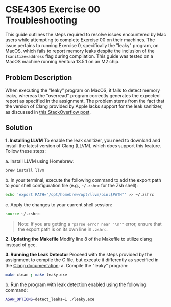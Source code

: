# CSE4305 Exercise 00 Troubleshooting

This guide outlines the steps required to resolve issues encountered by Mac users while attempting to complete Exercise 00 on their machines. 
The issue pertains to running Exercise 0, specifically the "leaky" program, on MacOS, which fails to report memory leaks despite the inclusion of the ``fsanitize=address`` flag during compilation. This guide was tested on a MacOS machine running Ventura 13.5.1 on an M2 chip.

## Problem Description
When executing the "leaky" program on MacOS, it fails to detect memory leaks, whereas the "overread" program correctly generates the expected report as specified in the assignment. The problem stems from the fact that the version of Clang provided by Apple lacks support for the leak sanitizer, as discussed in [this StackOverflow post](https://stackoverflow.com/questions/53456304/mac-os-leaks-sanitizer/55778432#55778432).

## Solution
**1. Installing LLVM**
To enable the leak sanitizer, you need to download and install the latest version of Clang (LLVM), which does support this feature. Follow these steps:

a. Install LLVM using Homebrew:
```bash
brew install llvm
```

b. In your terminal, execute the following command to add the export path to your shell configuration file (e.g., ``~/.zshrc`` for the Zsh shell):
```bash
echo 'export PATH="/opt/homebrew/opt/llvm/bin:$PATH"' >> ~/.zshrc
```

c. Apply the changes to your current shell session:
```bash
source ~/.zshrc 
```
> Note: If you are getting a ``"parse error near '\n'"`` error, ensure that the export path is on its own line in ``.zshrc``.

**2. Updating the Makefile**
Modify line 8 of the Makefile to utilize clang instead of gcc.

**3. Running the Leak Detector**
Proceed with the steps provided by the assignment to compile the C file, but execute it differently as specified in the [Clang documentation](https://clang.llvm.org/docs/AddressSanitizer.html#memory-leak-detection):
a. Compile the "leaky" program:
```bash
make clean ; make leaky.exe
```
b. Run the program with leak detection enabled using the following command:
```bash
ASAN_OPTIONS=detect_leaks=1 ./leaky.exe
```